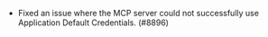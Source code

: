 - Fixed an issue where the MCP server could not successfully use Application Default Credentials. (#8896)
